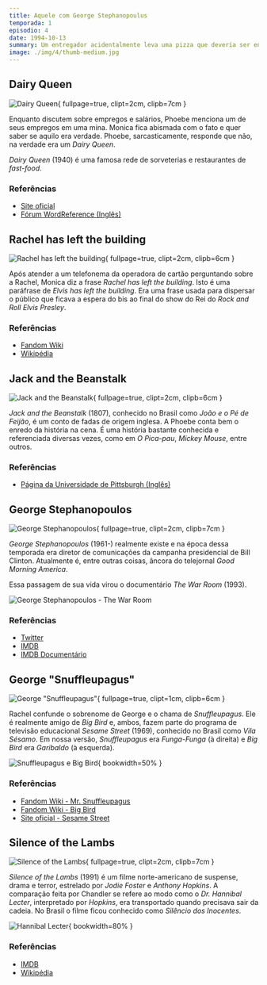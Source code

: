 ```yaml
---
title: Aquele com George Stephanopoulus
temporada: 1
episodio: 4
date: 1994-10-13
summary: Um entregador acidentalmente leva uma pizza que deveria ser entregue a George Stephanopoulos, que mora em frente às meninas.
image: ./img/4/thumb-medium.jpg
---
```


## Dairy Queen

![Dairy Queen](./img/4/dairy-queen.png){ fullpage=true, clipt=2cm, clipb=7cm }

<cena>
  <phoebe
    original="- There was a cave-in in one of the mines, and eight people were killed."
    traducao="- Uma mina desabou e oito pessoas morreram."
  ></phoebe>
  <monica
    original="- Wow, you worked in a mine?"
    traducao="- Trabalhou em uma mina?"
  ></monica>
  <phoebe
    original="- No, I worked at a Dairy Queen. Why?"
    traducao="- Não, em um Dairy Queen. Por quê?"
  ></phoebe>
</cena>

Enquanto discutem sobre empregos e salários, Phoebe menciona um de seus empregos
em uma mina. Monica fica abismada com o fato e quer saber se aquilo era verdade.
Phoebe, sarcasticamente, responde que não, na verdade era um *Dairy Queen*.

*Dairy Queen* (1940) é uma famosa rede de sorveterias e restaurantes de *fast-food*.

### Referências

- [Site oficial](https://dairyqueen.com/)
- [Fórum WordReference (Inglês)](https://forum.wordreference.com/threads/dairy-queen-mine.1442748/)

## Rachel has left the building

![Rachel has left the building](./img/4/rachel-has-left-the-building.png){ fullpage=true, clipt=2cm, clipb=6cm }

<cena>
  <monica
    original="- Rachel has left the building."
    traducao="- Rachel deixou o edifício."
  ></monica>
</cena>

Após atender a um telefonema da operadora de cartão perguntando sobre a Rachel,
Monica diz a frase *Rachel has left the building*. Isto é uma paráfrase de
*Elvis has left the building*. Era uma frase usada para dispersar o público
que ficava a espera do bis ao final do show do Rei do *Rock and Roll Elvis Presley*.

### Referências

- [Fandom Wiki](https://friends.fandom.com/wiki/The_One_With_George_Stephanopoulos)
- [Wikipédia](https://en.wikipedia.org/wiki/Elvis_has_left_the_building)

## Jack and the Beanstalk

![Jack and the Beanstalk](./img/4/jack-and-the-beanstalk.png){ fullpage=true, clipt=2cm, clipb=6cm }

<cena>
  <phoebe
    original="- You are just like Jack."
    traducao="- Você é igual ao João."
  ></phoebe>
  <rachel
    original="- Jack from downstairs?"
    traducao="- João, do andar de baixo?"
  ></rachel>
  <phoebe
    original="- No, Jack and the Beanstalk."
    traducao="- Não, João e o Pé de Feijão."
  ></phoebe>
</cena>

*Jack and the Beanstalk* (1807), conhecido no Brasil como *João e o Pé de Feijão*,
é um conto de fadas de origem inglesa. A Phoebe conta bem o enredo da história na cena.
É uma história bastante conhecida e referenciada diversas vezes, como em *O Pica-pau*,
*Mickey Mouse*, entre outros.

### Referências

- [Página da Universidade de Pittsburgh (Inglês)](https://www.pitt.edu/~dash/type0328jack.html)

## George Stephanopoulos

![George Stephanopoulos](./img/4/george-stephanopoulos.png){ fullpage=true, clipt=2cm, clipb=7cm }

<cena>
  <monica
    original="- Did you say G. Stephanopoulos?"
    traducao="- Calma, você falou G. Stephanopoulos?"
  ></monica>
</cena>

*George Stephanopoulos* (1961-) realmente existe e na época dessa temporada era
diretor de comunicações da campanha presidencial de Bill Clinton. Atualmente é,
entre outras coisas, âncora do telejornal *Good Morning America*.

Essa passagem de sua vida virou o documentário *The War Room* (1993).

![George Stephanopoulos - The War Room](./img/4/george-stephanopoulos-war-room.jpg)

### Referências

- [Twitter](https://twitter.com/gstephanopoulos)
- [IMDB](https://www.imdb.com/name/nm0826888/?ref_=tt_ov_st_sm)
- [IMDB Documentário](https://www.imdb.com/title/tt0108515/)

## George "Snuffleupagus"

![George "Snuffleupagus"](./img/4/george-snuffleupagus.png){ fullpage=true, clipt=1cm, clipb=6cm }

<cena>
  <rachel
    original="- Who's George Snuffleupagus?"
    traducao="- Quem é George Snuffleupagus?"
  ></rachel>
  <phoebe
    original="- That's Big Bird's friend."
    traducao="- Amigo do Garibaldo."
  ></phoebe>
</cena>

Rachel confunde o sobrenome de George e o chama de *Snuffleupagus*. Ele é realmente
amigo de *Big Bird* e, ambos, fazem parte do programa de televisão educacional
*Sesame Street* (1969), conhecido no Brasil como *Vila Sésamo*. Em nossa versão,
*Snuffleupagus* era *Funga-Funga* (à direita) e *Big Bird* era *Garibaldo* (à esquerda).

![Snuffleupagus e Big Bird](./img/4/snuffleupagus-big-bird.jpg){ bookwidth=50% }

### Referências

- [Fandom Wiki - Mr. Snuffleupagus](https://muppet.fandom.com/wiki/Mr._Snuffleupagus)
- [Fandom Wiki - Big Bird](https://muppet.fandom.com/wiki/Big_Bird)
- [Site oficial - Sesame Street](https://www.sesamestreet.org/)

## Silence of the Lambs

![Silence of the Lambs](./img/4/silence-of-the-lambs.png){ fullpage=true, clipt=2cm, clipb=7cm }

<cena>
  <chandler
    original="- Oh, I thought you were great in Silence of the Lambs."
    traducao="- Você estava ótimo em Silêncio dos Inocentes."
  ></chandler>
</cena>

*Silence of the Lambs* (1991) é um filme norte-americano de suspense, drama e terror,
estrelado por *Jodie Foster* e *Anthony Hopkins*. A comparação feita por Chandler
se refere ao modo como o *Dr. Hannibal Lecter*, interpretado por *Hopkins*, era
transportado quando precisava sair da cadeia. No Brasil o filme ficou conhecido como
*Silêncio dos Inocentes*.

![Hannibal Lecter](./img/4/hannibal-lecter.jpg){ bookwidth=80% }

### Referências

- [IMDB](https://www.imdb.com/title/tt0102926/)
- [Wikipédia](https://pt.wikipedia.org/wiki/O_Sil%C3%AAncio_dos_Inocentes)
